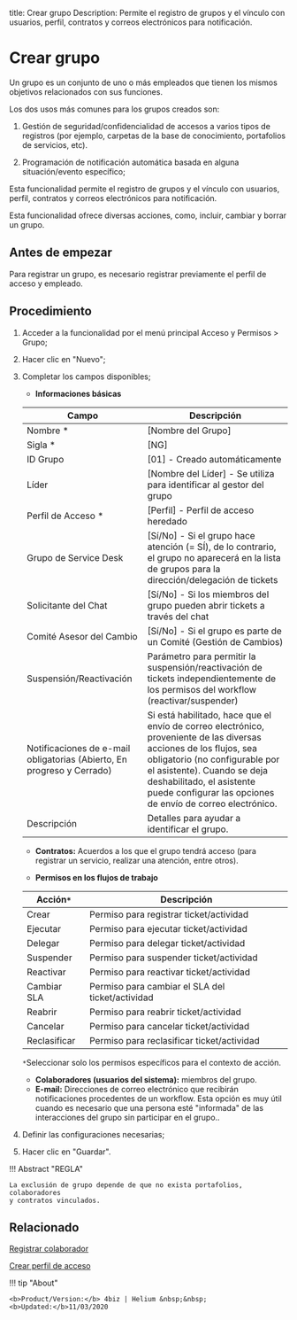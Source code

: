 title: Crear grupo
Description: Permite el registro de grupos y el vínculo con usuarios, perfil, contratos y correos electrónicos para notificación.

# Crear grupo

Un grupo es un conjunto de uno o más empleados que tienen los mismos objetivos
relacionados con sus funciones.

Los dos usos más comunes para los grupos creados son:

1.  Gestión de seguridad/confidencialidad de accesos a varios tipos de registros
    (por ejemplo, carpetas de la base de conocimiento, portafolios de servicios,
    etc).

2.  Programación de notificación automática basada en alguna situación/evento
    específico;

Esta funcionalidad permite el registro de grupos y el vínculo con usuarios,
perfil, contratos y correos electrónicos para notificación.

Esta funcionalidad ofrece diversas acciones, como, incluir, cambiar y borrar un
grupo.

## Antes de empezar

Para registrar un grupo, es necesario registrar previamente el perfil de acceso
y empleado.

## Procedimiento

1.  Acceder a la funcionalidad por el menú principal Acceso y Permisos \> Grupo;

2.  Hacer clic en "Nuevo";

3.  Completar los campos disponibles;

    - **Informaciones básicas**

    |Campo|Descripción|
    |-|-|
    |Nombre *	|[Nombre del Grupo]|
    |Sigla *	|[NG]|
    |ID Grupo|[01] - Creado automáticamente|
    |Líder|[Nombre del Líder] - Se utiliza para identificar al gestor del grupo|
    |Perfil de Acceso *	|[Perfil] - Perfil de acceso heredado|
    |Grupo de Service Desk|[Sí/No] - Si el grupo hace atención (= SÍ), de lo contrario, el grupo no aparecerá en la lista de grupos para la dirección/delegación de tickets|
    |Solicitante del Chat|[Sí/No] - Si los miembros del grupo pueden abrir tickets a través del chat|
    |Comité Asesor del Cambio|[Sí/No] - Si el grupo es parte de un Comité (Gestión de Cambios)|
    |Suspensión/Reactivación |Parámetro para permitir la suspensión/reactivación de tickets independientemente de los permisos del workflow (reactivar/suspender)|
    |Notificaciones de e-mail obligatorias (Abierto, En progreso y Cerrado)|Si está habilitado, hace que el envío de correo electrónico, proveniente de las diversas acciones de los flujos, sea obligatorio (no configurable por el asistente). Cuando se deja deshabilitado, el asistente puede configurar las opciones de envío de correo electrónico.|
    |Descripción |Detalles para ayudar a identificar el grupo.|

    - **Contratos:** Acuerdos a los que el grupo tendrá acceso (para registrar un servicio, realizar una atención, entre otros).

    - **Permisos en los flujos de trabajo**

    |Acción```*```| Descripción|
	  |-|-|
	  |Crear|Permiso para registrar ticket/actividad|
	  |Ejecutar|Permiso para ejecutar ticket/actividad|
    |Delegar|Permiso para delegar ticket/actividad|
	  |Suspender|Permiso para suspender ticket/actividad|
    |Reactivar|Permiso para reactivar ticket/actividad|
    |Cambiar SLA|Permiso para cambiar el SLA del ticket/actividad|
	  |Reabrir|Permiso para reabrir ticket/actividad|
    |Cancelar|Permiso para cancelar ticket/actividad|
    |Reclasificar|Permiso para reclasificar ticket/actividad|

    ```*```Seleccionar solo los permisos específicos para el contexto de acción.

    - **Colaboradores (usuarios del sistema):** miembros del grupo.
    - **E-mail:** Direcciones de correo electrónico que recibirán notificaciones procedentes de un workflow. Esta opción es muy útil cuando es necesario que una persona esté "informada" de las interacciones del grupo sin participar en el grupo..

4.  Definir las configuraciones necesarias;
5.  Hacer clic en "Guardar".


!!! Abstract "REGLA"

    La exclusión de grupo depende de que no exista portafolios, colaboradores
    y contratos vinculados.
    

Relacionado
-----------

[Registrar colaborador](/es-es/4biz-helium/initial-settings/access-settings/user/register-employee.html)

[Crear perfil de acceso](/es-es/4biz-helium/initial-settings/access-settings/profile/create-profile-access.html)


!!! tip "About"

    <b>Product/Version:</b> 4biz | Helium &nbsp;&nbsp;
    <b>Updated:</b>11/03/2020
